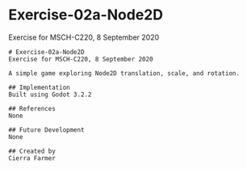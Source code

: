 # Exercise-02a-Node2D
Exercise for MSCH-C220, 8 September 2020

```
# Exercise-02a-Node2D
Exercise for MSCH-C220, 8 September 2020

A simple game exploring Node2D translation, scale, and rotation.

## Implementation
Built using Godot 3.2.2

## References
None

## Future Development
None

## Created by 
Cierra Farmer
```
